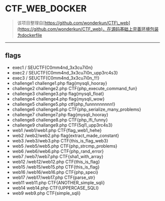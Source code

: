 # CTF\_WEB\_DOCKER

> 该项目整理自[https://github.com/wonderkun/CTF\_web](https://github.com/wonderkun/CTF_web)，在源码基础上完善环境包装为dockerfile

---

## flags

* exec1 / SEUCTF{C0mm4nd\_3x3cu7i0n}
* exec2 / SEUCTF{C0mm4nd\_3x3cu7i0n\_upp3rc4s3}
* exec3 / SEUCTF{C0mm4nd\_3x3cu7i0n\_!!!}
* challenge1 challenge1.php flag{mysqli\_hooray}
* challenge2 challenge2.php CTF{php\_execute\_command\_fun}
* challenge3 challenge3.php flag{mysqli\_float}
* challenge4 challenge4.php flag{mysqli\_wow}
* challenge5 challenge5.php ctf{php\_funnnnnnnnn!}
* challenge6 challenge6.php CTF{php\_serialize\_many\_problems}
* challenge7 challenge7.php flag{mysqli\_hooray}
* challenge8 challenge8.php CTF{php\_lfi\_funny}
* challenge9 challange9.php CTF{5ql1\_upp3rc4s3}
* web1 /web1/web1.php CTF{flag\_web1\_hehe}
* web2 /web2/web2.php flag{extract\_made\_constant}
* web3 /web3/web3.php CTF{this\_is\_flag\_web3}
* web5 /web5/web5.php CTF{php\_strcmp\_problems}
* web6 /web6/web6.php CTF{php\_rand\_error}
* web7 /web7/web7.php CTF{sha1\_with\_array}
* web12 /web12/web12.php CTF{this\_is\_flag}
* web15 /web15/web15.php CTF{this\_is\_flag}
* web16 /web16/web16.php CTF{php\_speci}
* web17 /web17/web17.php CTF{parse\_str}
* web11 web11.php CTF{ANOTHER\_simple\_sqli}
* web14 web14.php CTF{UPPERCASE\_SQLI}
* web9 web9.php CTF{simple\_sqli}

